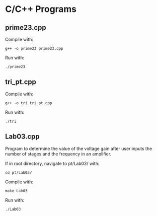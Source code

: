 # C/C++ Programs

## prime23.cpp

Compile with: 
```shell
g++ -o prime23 prime23.cpp
```

Run with: 
```shell
./prime23
```

## tri_pt.cpp

Compile with: 
```shell
g++ -o tri tri_pt.cpp
```

Run with: 
```shell
./tri
```

## Lab03.cpp

Program to determine the value of the voltage gain after user inputs the number of stages and the frequency in an amplifier.

If in root directory, navigate to pt/Lab03/ with:
```shell
cd pt/Lab03/
```

Compile with: 
```shell
make Lab03
```

Run with: 
```shell
./Lab03
```